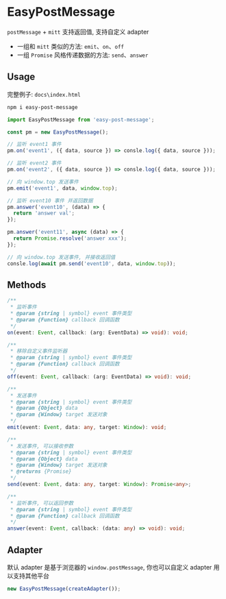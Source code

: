 # EasyPostMessage

`postMessage` + `mitt` 支持返回值, 支持自定义 adapter

- 一组和 `mitt` 类似的方法: `emit`、`on`、`off`
- 一组 `Promise` 风格传递数据的方法: `send`、`answer`

## Usage

完整例子: `docs\index.html`

```sh
npm i easy-post-message
```

```javascript
import EasyPostMessage from 'easy-post-message';

const pm = new EasyPostMessage();

// 监听 event1 事件
pm.on('event1', ({ data, source }) => consle.log({ data, source }));

// 监听 event2 事件
pm.on('event2', ({ data, source }) => consle.log({ data, source }));

// 向 window.top 发送事件
pm.emit('event1', data, window.top);

// 监听 event10 事件 并返回数据
pm.answer('event10', (data) => {
  return 'answer val';
});

pm.answer('event11', async (data) => {
  return Promise.resolve('answer xxx');
});

// 向 window.top 发送事件, 并接收返回值
consle.log(await pm.send('event10', data, window.top));
```

## Methods

```typescript
/**
 * 监听事件
 * @param {string | symbol} event 事件类型
 * @param {Function} callback 回调函数
 */
on(event: Event, callback: (arg: EventData) => void): void;

/**
 * 移除自定义事件监听器
 * @param {string | symbol} event 事件类型
 * @param {Function} callback 回调函数
 */
off(event: Event, callback: (arg: EventData) => void): void;

/**
 * 发送事件
 * @param {string | symbol} event 事件类型
 * @param {Object} data
 * @param {Window} target 发送对象
 */
emit(event: Event, data: any, target: Window): void;

/**
 * 发送事件, 可以接收参数
 * @param {string | symbol} event 事件类型
 * @param {Object} data
 * @param {Window} target 发送对象
 * @returns {Promise}
 */
send(event: Event, data: any, target: Window): Promise<any>;

/**
 * 监听事件, 可以返回参数
 * @param {string | symbol} event 事件类型
 * @param {Function} callback 回调函数
 */
answer(event: Event, callback: (data: any) => void): void;
```

## Adapter

默认 adapter 是基于浏览器的 `window.postMessage`, 你也可以自定义 adapter 用以支持其他平台

```javascript
new EasyPostMessage(createAdapter());
```
